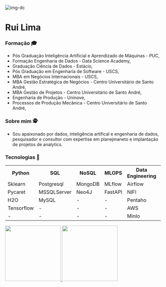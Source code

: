 ![img-dc](https://user-images.githubusercontent.com/106025289/169707066-69b04ad9-0ca5-417f-a34c-e9f5e31b1fc9.jpg)
# Rui Lima 

<h3>Formação &#x1F393;</h3> 

- Pós Graduação Inteligência Artificial e Aprendizado de Máquinas - PUC,  
- Formação Engenharia de Dados - Data Science Academy, 
- Graduação Ciência de Dados - Estácio, 
- Pós Graduação em Engenharia de Software - USCS,
- MBA em Negócios Internacionais - USCS,
- MBA Gestão Estratégica de Negócios - Centro Universitário de Santo André,
- MBA Gestão de Projetos - Centro Universitário de Santo André,
- Engenharia de Produção - Uninove,
- Processos de Produção Mecânica - Centro Universitário de Santo André,

<h3>Sobre mim &#x1F575;</h3>

- Sou apaixonado por dados, inteligência artifical e engenharia de dados, pesquisador e consultor com expertise em planejmaneto e implantação de projetos de analytics.


<h3>Tecnologias  &#x1F680;</h3>

<table>
  <tr>
    <th>Python</th>
    <th>SQL</th>
    <th>NoSQL</th>
    <th>MLOPS</th>
    <th>Data Engineering</th>
    <th>Data Viz</th>
  </tr>
  <tr>
    <td>Sklearn</td>
    <td>Postgresql</td>
    <td>MongoDB</td>
    <td>MLflow</td>
    <td>Airflow</td>
    <td>AutoViz</td>
  </tr>
  <tr>
    <td>Pycaret</td>
    <td>MSSQLServer</td>
    <td>Neo4J</td>
     <td>FastAPI</td>
     <td>NIFI</td>
     <td>SweetViz</td>
  </tr>
  <tr>
    <td>H2O</td>
    <td>MySQL</td>
    <td>-</td>
    <td>-</td>
    <td>Pentaho</td>
    <td>Power BI</td>
  </tr>
  <tr>
    <td>Tensorflow</td>
    <td>-</td>
    <td>-</td>
    <td>-</td>
    <td>AWS</td>
    <td>Streamlit</td>
  </tr>
  <tr>
    <td>-</td>
    <td>-</td>
    <td>-</td>
    <td>-</td>
    <td>MinIo</td>
    <td>-</td>
  </tr>
  </table>
  
<div>
  <a href="https://github.com/ruilima22">
  <img height="180em" src="https://github-readme-stats.vercel.app/api/top-langs/?username=ruilima22&layout=compact&langs_count=7&theme=dracula"/>
  <img height="180em" src="https://github-readme-stats.vercel.app/api?username=ruilima22&show_icons=true&theme=dracula&include_all_commits=true&count_private=true"/>
</div>
  


